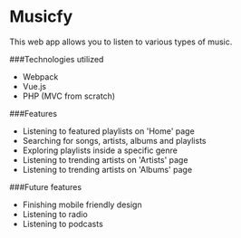 # Musicfy

This web app allows you to listen to various types of music.

###Technologies utilized
- Webpack
- Vue.js
- PHP (MVC from scratch)

###Features
- Listening to featured playlists on 'Home' page
- Searching for songs, artists, albums and playlists
- Exploring playlists inside a specific genre
- Listening to trending artists on 'Artists' page
- Listening to trending artists on 'Albums' page

###Future features
- Finishing mobile friendly design
- Listening to radio
- Listening to podcasts
